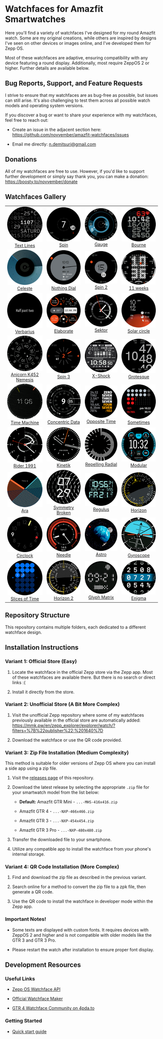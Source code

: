 # Watchfaces for Amazfit Smartwatches

Here you'll find a variety of watchfaces I've designed for my round Amazfit watch. Some are my original creations, while others are inspired by designs I've seen on other devices or images online, and I've developed them for Zepp OS.

Most of these watchfaces are adaptive, ensuring compatibility with any device featuring a round display. Additionally, most require ZeppOS 2 or higher. Further details are available below.

## Bug Reports, Support, and Feature Requests

I strive to ensure that my watchfaces are as bug-free as possible, but issues can still arise. It's also challenging to test them across all possible watch models and operating system versions.

If you discover a bug or want to share your experience with my watchfaces, feel free to reach out:

- Create an issue in the adjacent section here: https://github.com/novvember/amazfit-watchfaces/issues

- Email me directly: n.demitsuri@gmail.com

## Donations

All of my watchfaces are free to use. However, if you'd like to support further development or simply say thank you, you can make a donation: https://boosty.to/novvember/donate

## Watchfaces Gallery

| | | | |
|:---:|:---:|:---:|:---:|
| ![](./text-lines/demo.png) <br> [Text Lines](./text-lines/) | ![](./spin/demo.png) <br> [Spin](./spin/) | ![](./gauge/demo.png) <br> [Gauge](./gauge/) | ![](./bourne/demo.png) <br> [Bourne](./bourne/) |
| ![](./celeste/demo.png) <br> [Celeste](./celeste/) | ![](./nothing-dial/demo.png) <br> [Nothing Dial](./nothing-dial/) | ![](./spin-2/demo.png) <br> [Spin 2](./spin-2/) | ![](./11-weeks/demo.png) <br> [11 weeks](./11-weeks/) |
| ![](./verbarius/demo.png) <br> [Verbarius](./verbarius/) | ![](./elaborate/demo.png) <br> [Elaborate](./elaborate/) | ![](./nothing-sector/demo.png) <br> [Sektor](./nothing-sector/) | ![](./solar-circle/demo.png) <br> [Solar circle](./solar-circle/) |
| ![](./anicorn-k452-nemesis/demo.png) <br> [Anicorn K452 Nemesis](./anicorn-k452-nemesis/) | ![](./spin-3/demo.png) <br> [Spin 3](./spin-3/) | ![](./x-shock/demo.png) <br> [X-Shock](./x-shock/) | ![](./grotesque/demo.png) <br> [Grotesque](./grotesque/) |
| ![](./time-machine/demo.png) <br> [Time Machine](./time-machine/) | ![](./concentric-data/demo.png) <br> [Concentric Data](./concentric-data/) | ![](./opposite-time/demo.png) <br> [Opposite Time](./opposite-time/) | ![](./sometimes/demo.png) <br> [Sometimes](./sometimes/) |
| ![](./rider-1991/demo.png) <br> [Rider 1991](./rider-1991/) | ![](./kinetik/demo.png) <br> [Kinetik](./kinetik/) | ![](./repelling-radial/demo.png) <br> [Repelling Radial](./repelling-radial/) | ![](./modular/demo.png) <br> [Modular](./modular/) |
| ![](./ara/demo.png) <br> [Ara](./ara/) | ![](./symmetry-broken/demo.png) <br> [Symmetry Broken](./symmetry-broken/) | ![](./regulus/demo.png) <br> [Regulus](./regulus/) | ![](./horizon/demo.png) <br> [Horizon](./horizon/) |
| ![](./circlock/demo.png) <br> [Circlock](./circlock/) | ![](./needle/demo.png) <br> [Needle](./needle/) | ![](./astro/demo.png) <br> [Astro](./astro/) | ![](./gyroscope/demo.png) <br> [Gyroscope](./gyroscope/) |
| ![](./slices-of-time/demo.png) <br> [Slices of Time](./slices-of-time/) | ![](./horizon-2/demo.png) <br> [Horizon 2](./horizon-2/) | ![](./glyph-matrix/demo.png) <br> [Glyph Matrix](./glyph-matrix/) | ![](./enigma/demo.png) <br> [Enigma](./enigma/) |

## Repository Structure

This repository contains multiple folders, each dedicated to a different watchface design.


## Installation Instructions

### Variant 1: Official Store (Easy)

1. Locate the watchface in the official Zepp store via the Zepp app. Most of these watchfaces are available there. But there is no search or direct links :(

2. Install it directly from the store.

### Variant 2: Unofficial Store (A Bit More Complex)

1. Visit the unofficial Zepp repository where some of my watchfaces previously available in the official store are automatically added:  
https://mmk.pw/en/zepp_explorer/explorer/watch/?filters=%7B%22publisher%22:%201640%7D

2. Download the watchface or use the QR code provided.

### Variant 3: Zip File Installation (Medium Complexity)

This method is suitable for older versions of Zepp OS where you can install a side app using a zip file.

1. Visit the [releases page](https://github.com/novvember/amazfit-watchfaces/releases) of this repository.

2. Download the latest release by selecting the appropriate `.zip` file for your smartwatch model from the list below:

   - **Default:** Amazfit GTR Mini - `...-MHS-416x416.zip`

   - Amazfit GTR 4 - `...-NXP-466x466.zip`

   - Amazfit GTR 3 - `...-NXP-454x454.zip`

   - Amazfit GTR 3 Pro - `...-NXP-480x480.zip`

3. Transfer the downloaded file to your smartphone.

4. Utilize any compatible app to install the watchface from your phone's internal storage.

### Variant 4: QR Code Installation (More Complex)

1. Find and download the zip file as described in the previous variant.

2. Search online for a method to convert the zip file to a zpk file, then generate a QR code.

3. Use the QR code to install the watchface in developer mode within the Zepp app.

### Important Notes!
- Some texts are displayed with custom fonts. It requires devices with ZeppOS 2 and higher and is not compatible with older models like the GTR 3 and GTR 3 Pro.

- Please restart the watch after installation to ensure proper font display.

## Development Resources

### Useful Links

- [Zepp OS Watchface API](https://docs.zepp.com/docs/watchface/api/hmUI/createWidget/)

- [Official Watchface Maker](https://watchface.zepp.com/create)

- [GTR 4 Watchface Community on 4pda.to](https://4pda.to/forum/index.php?showtopic=1055207)

### Getting Started

- [Quick start guide](https://docs.zepp.com/docs/guides/quick-start/)
